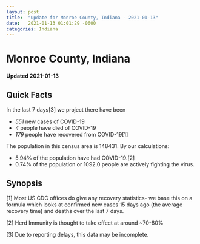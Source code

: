 ```yaml
---
layout: post
title:  "Update for Monroe County, Indiana - 2021-01-13"
date:   2021-01-13 01:01:29 -0600
categories: Indiana
---
```


# Monroe County, Indiana
#### Updated 2021-01-13

## Quick Facts

In the last 7 days[3] we project there have been
- *551* new cases of COVID-19
- *4* people have died of COVID-19
- *179* people have recovered from COVID-19[1]

The population in this census area is 148431. By our calculations:
- 5.94% of the population have had COVID-19.[2]
- 0.74% of the population or 1092.0 people are actively fighting the virus.

## Synopsis




[1] Most US CDC offices do give any recovery statistics- we base this on a formula which looks at confirmed new cases
15 days ago (the average recovery time) and deaths over the last 7 days.

[2] Herd Immunity is thought to take effect at around ~70-80%

[3] Due to reporting delays, this data may be incomplete.
 
    
